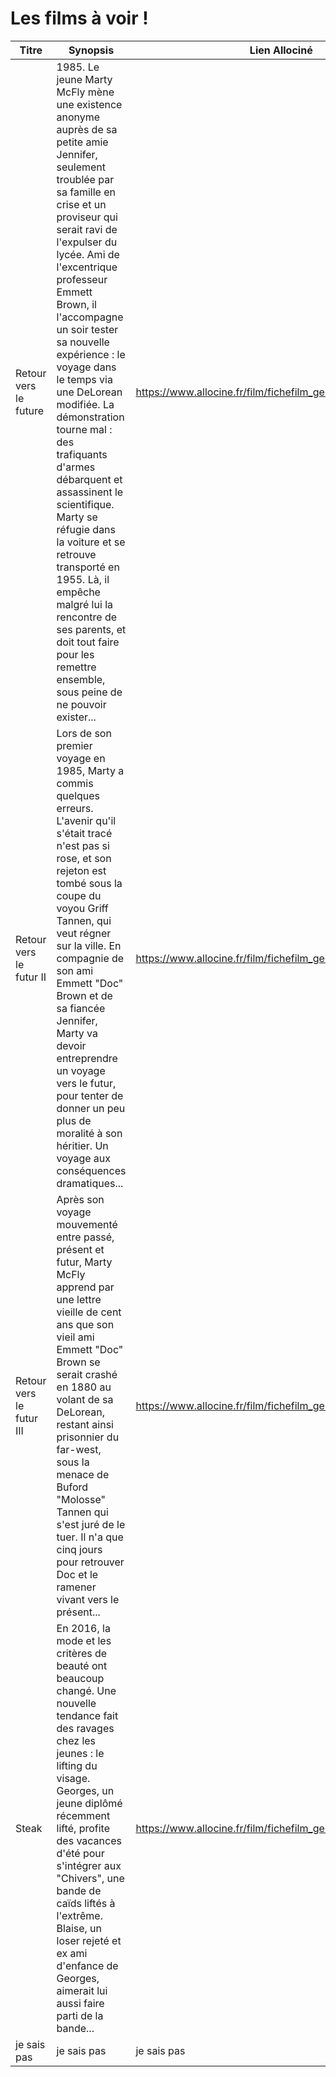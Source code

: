 # Les films à voir !

|Titre|Synopsis|Lien Allociné|
|-|-|-|
|Retour vers le future|1985. Le jeune Marty McFly mène une existence anonyme auprès de sa petite amie Jennifer, seulement troublée par sa famille en crise et un proviseur qui serait ravi de l'expulser du lycée. Ami de l'excentrique professeur Emmett Brown, il l'accompagne un soir tester sa nouvelle expérience : le voyage dans le temps via une DeLorean modifiée. La démonstration tourne mal : des trafiquants d'armes débarquent et assassinent le scientifique. Marty se réfugie dans la voiture et se retrouve transporté en 1955. Là, il empêche malgré lui la rencontre de ses parents, et doit tout faire pour les remettre ensemble, sous peine de ne pouvoir exister...|https://www.allocine.fr/film/fichefilm_gen_cfilm=448.html|
|Retour vers le futur II |Lors de son premier voyage en 1985, Marty a commis quelques erreurs. L'avenir qu'il s'était tracé n'est pas si rose, et son rejeton est tombé sous la coupe du voyou Griff Tannen, qui veut régner sur la ville. En compagnie de son ami Emmett "Doc" Brown et de sa fiancée Jennifer, Marty va devoir entreprendre un voyage vers le futur, pour tenter de donner un peu plus de moralité à son héritier. Un voyage aux conséquences dramatiques...|https://www.allocine.fr/film/fichefilm_gen_cfilm=5247.html|
|Retour vers le futur III|Après son voyage mouvementé entre passé, présent et futur, Marty McFly apprend par une lettre vieille de cent ans que son vieil ami Emmett "Doc" Brown se serait crashé en 1880 au volant de sa DeLorean, restant ainsi prisonnier du far-west, sous la menace de Buford "Molosse" Tannen qui s'est juré de le tuer. Il n'a que cinq jours pour retrouver Doc et le ramener vivant vers le présent...|https://www.allocine.fr/film/fichefilm_gen_cfilm=29289.html|
|Steak|En 2016, la mode et les critères de beauté ont beaucoup changé. Une nouvelle tendance fait des ravages chez les jeunes : le lifting du visage. Georges, un jeune diplômé récemment lifté, profite des vacances d'été pour s'intégrer aux "Chivers", une bande de caïds liftés à l'extrême. Blaise, un loser rejeté et ex ami d'enfance de Georges, aimerait lui aussi faire parti de la bande...|https://www.allocine.fr/film/fichefilm_gen_cfilm=110872.html|
|je sais pas | je sais pas| je sais pas|